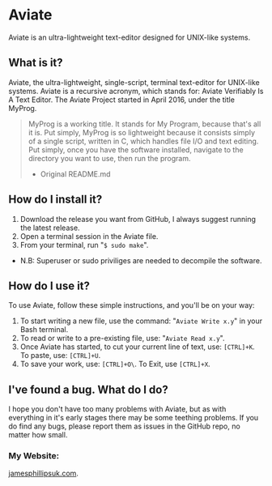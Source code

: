 # Aviate #

Aviate is an ultra-lightweight text-editor designed for UNIX-like systems.

## What is it? #

Aviate, the ultra-lightweight, single-script, terminal text-editor for UNIX-like systems.  Aviate is a recursive acronym, which stands for: Aviate Verifiably Is A Text Editor.  The Aviate Project started in April 2016, under the title MyProg.

> MyProg is a working title.  It stands for My Program, because that's all it is.  Put simply, MyProg is so lightweight because it consists simply of a single script, written in C, which handles file I/O and text editing.  Put simply, once you have the software installed, navigate to the directory you want to use, then run the program.
>  - Original README.md

## How do I install it? #

1. Download the release you want from GitHub, I always suggest running the latest release.
2. Open a terminal session in the Aviate file.
3. From your terminal, run "`$ sudo make`".
- N.B: Superuser or sudo priviliges are needed to decompile the software.

## How do I use it? #

To use Aviate, follow these simple instructions, and you'll be on your way:

1. To start writing a new file, use the command: "`Aviate Write x.y`" in your Bash terminal.
2. To read or write to a pre-existing file, use: "`Aviate Read x.y`".
3. Once Aviate has started, to cut your current line of text, use: `[CTRL]+K`.  To paste, use: `[CTRL]+U`.
4. To save your work, use: `[CTRL]+O\`.  To Exit, use `[CTRL]+X`.

## I've found a bug.  What do I do? ##

I hope you don't have too many problems with Aviate, but as with everything in it's early stages there may be some teething problems.  If you do find any bugs, please report them as issues in the GitHub repo, no matter how small.

### My Website: ###

[jamesphillipsuk.com](https://jamesphillipsuk.com "My Website!").
